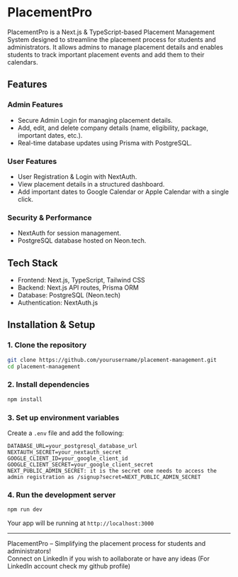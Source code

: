 # PlacementPro

PlacementPro is a Next.js & TypeScript-based Placement Management System designed to streamline the placement process for students and administrators. It allows admins to manage placement details and enables students to track important placement events and add them to their calendars.

## Features

### Admin Features
- Secure Admin Login for managing placement details.
- Add, edit, and delete company details (name, eligibility, package, important dates, etc.).
- Real-time database updates using Prisma with PostgreSQL.

### User Features
- User Registration & Login with NextAuth.
- View placement details in a structured dashboard.
- Add important dates to Google Calendar or Apple Calendar with a single click.

### Security & Performance
- NextAuth for session management.
- PostgreSQL database hosted on Neon.tech.

## Tech Stack
- Frontend: Next.js, TypeScript, Tailwind CSS
- Backend: Next.js API routes, Prisma ORM
- Database: PostgreSQL (Neon.tech)
- Authentication: NextAuth.js

## Installation & Setup

### 1. Clone the repository
```sh
git clone https://github.com/yourusername/placement-management.git
cd placement-management
```

### 2. Install dependencies
```sh
npm install
```

### 3. Set up environment variables
Create a `.env` file and add the following:
```
DATABASE_URL=your_postgresql_database_url
NEXTAUTH_SECRET=your_nextauth_secret
GOOGLE_CLIENT_ID=your_google_client_id
GOOGLE_CLIENT_SECRET=your_google_client_secret
NEXT_PUBLIC_ADMIN_SECRET: it is the secret one needs to access the admin registration as /signup?secret=NEXT_PUBLIC_ADMIN_SECRET

```

### 4. Run the development server
```sh
npm run dev
```
Your app will be running at `http://localhost:3000`

---

PlacementPro – Simplifying the placement process for students and administrators! <br />
Connect on LinkedIn if you wish to aollaborate or have any ideas (For LinkedIn account check my github profile)

